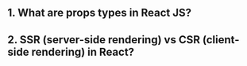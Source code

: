 ## 1. What are props types in React JS?
## 2. SSR (server-side rendering) vs CSR (client-side rendering) in React?
